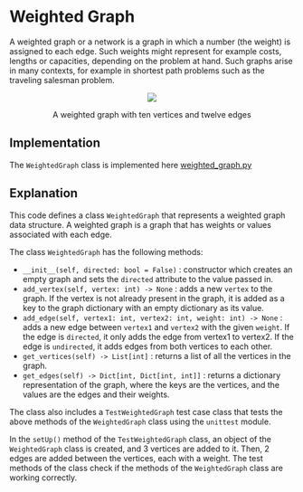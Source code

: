 # Weighted Graph

A weighted graph or a network is a graph in which a number (the weight) is assigned to each edge. Such weights might represent for example costs, lengths or capacities, depending on the problem at hand. Such graphs arise in many contexts, for example in shortest path problems such as the traveling salesman problem.

<div align="center">
    <img src="https://upload.wikimedia.org/wikipedia/commons/thumb/f/f0/Weighted_network.svg/220px-Weighted_network.svg.png">
    <p>A weighted graph with ten vertices and twelve edges</p>
</div>

## Implementation

The `WeightedGraph` class is implemented here [weighted_graph.py](../../data_structures/weighted_graph.py)

## Explanation

This code defines a class `WeightedGraph` that represents a weighted graph data structure. A weighted graph is a graph that has weights or values associated with each edge.

The class `WeightedGraph` has the following methods:

- `__init__(self, directed: bool = False)` : constructor which creates an empty graph and sets the `directed` attribute to the value passed in.
- `add_vertex(self, vertex: int) -> None` : adds a new `vertex` to the graph. If the vertex is not already present in the graph, it is added as a key to the graph dictionary with an empty dictionary as its value.
- `add_edge(self, vertex1: int, vertex2: int, weight: int) -> None` : adds a new edge between `vertex1` and `vertex2` with the given `weight`. If the edge is `directed`, it only adds the edge from vertex1 to vertex2. If the edge is `undirected`, it adds edges from both vertices to each other.
- `get_vertices(self) -> List[int]` : returns a list of all the vertices in the graph.
- `get_edges(self) -> Dict[int, Dict[int, int]]` : returns a dictionary representation of the graph, where the keys are the vertices, and the values are the edges and their weights.

The class also includes a `TestWeightedGraph` test case class that tests the above methods of the `WeightedGraph` class using the `unittest` module.

In the `setUp()` method of the `TestWeightedGraph` class, an object of the `WeightedGraph` class is created, and 3 vertices are added to it. Then, 2 edges are added between the vertices, each with a weight. The test methods of the class check if the methods of the `WeightedGraph` class are working correctly.